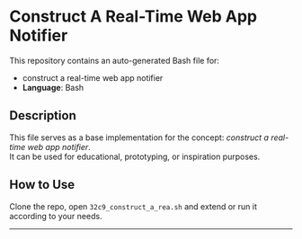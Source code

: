 # Construct A Real-Time Web App Notifier

This repository contains an auto-generated Bash file for:

- construct a real-time web app notifier
- **Language**: Bash

## Description

This file serves as a base implementation for the concept: *construct a real-time web app notifier*.  
It can be used for educational, prototyping, or inspiration purposes.

## How to Use

Clone the repo, open `32c9_construct_a_rea.sh` and extend or run it according to your needs.

---


